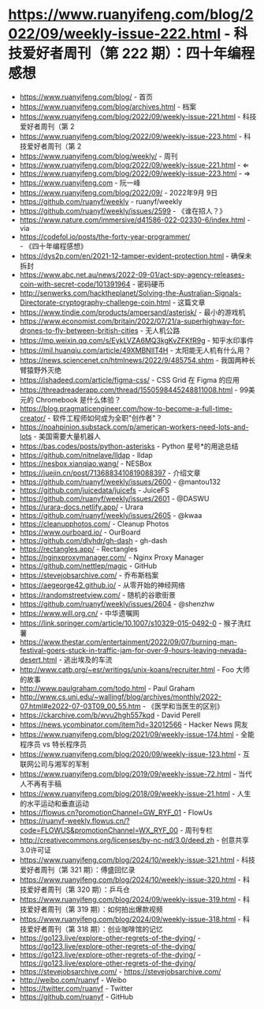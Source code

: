 # https://www.ruanyifeng.com/blog/2022/09/weekly-issue-222.html - 科技爱好者周刊（第 222 期）：四十年编程感想

- https://www.ruanyifeng.com/blog/ - 首页
- https://www.ruanyifeng.com/blog/archives.html - 档案
- https://www.ruanyifeng.com/blog/2022/09/weekly-issue-221.html - 科技爱好者周刊（第 2
- https://www.ruanyifeng.com/blog/2022/09/weekly-issue-223.html - 科技爱好者周刊（第 2
- https://www.ruanyifeng.com/blog/weekly/ - 周刊
- https://www.ruanyifeng.com/blog/2022/09/weekly-issue-221.html - ⇐
- https://www.ruanyifeng.com/blog/2022/09/weekly-issue-223.html - ⇒
- https://www.ruanyifeng.com - 阮一峰
- https://www.ruanyifeng.com/blog/2022/09/ - 2022年9月 9日
- https://github.com/ruanyf/weekly - ruanyf/weekly
- https://github.com/ruanyf/weekly/issues/2599 - 《谁在招人？》
- https://www.nature.com/immersive/d41586-022-02330-6/index.html - via
- https://codefol.io/posts/the-forty-year-programmer/ - 《四十年编程感想》
- https://dys2p.com/en/2021-12-tamper-evident-protection.html - 确保未拆封
- https://www.abc.net.au/news/2022-09-01/act-spy-agency-releases-coin-with-secret-code/101391964 - 密码硬币
- http://senwerks.com/hacktheplanet/Solving-the-Australian-Signals-Directorate-cryptography-challenge-coin.html - 这篇文章
- https://www.tindie.com/products/ampersand/asterisk/ - 最小的游戏机
- https://www.economist.com/britain/2022/07/21/a-superhighway-for-drones-to-fly-between-british-cities - 无人机公路
- https://mp.weixin.qq.com/s/EykLVZA6MQ3kgKvZFKfR9g - 知乎水印事件
- https://mil.huanqiu.com/article/49XMBNllT4H - 太阳能无人机有什么用？
- https://news.sciencenet.cn/htmlnews/2022/9/485754.shtm - 我国两种长臂猿野外灭绝
- https://ishadeed.com/article/figma-css/ - CSS Grid 在 Figma 的应用
- https://threadreaderapp.com/thread/1550598445248811008.html - 99美元的 Chromebook 是什么体验？
- https://blog.pragmaticengineer.com/how-to-become-a-full-time-creator/ - 软件工程师如何成为全职"创作者"？
- https://noahpinion.substack.com/p/american-workers-need-lots-and-lots - 美国需要大量机器人
- https://bas.codes/posts/python-asterisks - Python 星号*的用途总结
- https://github.com/nitnelave/lldap - lldap
- https://nesbox.xianqiao.wang/ - NESBox
- https://juejin.cn/post/7136883410819088397 - 介绍文章
- https://github.com/ruanyf/weekly/issues/2600 - @mantou132
- https://github.com/juicedata/juicefs - JuiceFS
- https://github.com/ruanyf/weekly/issues/2601 - @DASWU
- https://urara-docs.netlify.app/ - Urara
- https://github.com/ruanyf/weekly/issues/2605 - @kwaa
- https://cleanupphotos.com/ - Cleanup Photos
- https://www.ourboard.io/ - OurBoard
- https://github.com/dlvhdr/gh-dash - gh-dash
- https://rectangles.app/ - Rectangles
- https://nginxproxymanager.com/ - Nginx Proxy Manager
- https://github.com/nettlep/magic - GitHub
- https://stevejobsarchive.com/ - 乔布斯档案
- https://aegeorge42.github.io/ - 从零开始的神经网络
- https://randomstreetview.com/ - 随机的谷歌街景
- https://github.com/ruanyf/weekly/issues/2604 - @shenzhw
- https://www.will.org.cn/ - 中华遗嘱网
- https://link.springer.com/article/10.1007/s10329-015-0492-0 - 猴子洗红薯
- https://www.thestar.com/entertainment/2022/09/07/burning-man-festival-goers-stuck-in-traffic-jam-for-over-9-hours-leaving-nevada-desert.html - 逃出埃及的车流
- http://www.catb.org/~esr/writings/unix-koans/recruiter.html - Foo 大师的故事
- http://www.paulgraham.com/todo.html - Paul Graham
- http://www.cs.uni.edu/~wallingf/blog/archives/monthly/2022-07.html#e2022-07-03T09_00_55.htm - 《医学和当医生的区别》
- https://ckarchive.com/b/wvu2hgh557kqd - David Perell
- https://news.ycombinator.com/item?id=32012566 - Hacker News 网友
- https://www.ruanyifeng.com/blog/2021/09/weekly-issue-174.html - 全能程序员 vs 特长程序员
- https://www.ruanyifeng.com/blog/2020/09/weekly-issue-123.html - 互联网公司与湘军的军制
- https://www.ruanyifeng.com/blog/2019/09/weekly-issue-72.html - 当代人不再有手稿
- https://www.ruanyifeng.com/blog/2018/09/weekly-issue-21.html - 人生的水平运动和垂直运动
- https://flowus.cn?promotionChannel=GW_RYF_01 - FlowUs
- https://ruanyf-weekly.flowus.cn/?code=FLOWUS&promotionChannel=WX_RYF_00 - 周刊专栏
- http://creativecommons.org/licenses/by-nc-nd/3.0/deed.zh - 创意共享3.0许可证
- https://www.ruanyifeng.com/blog/2024/10/weekly-issue-321.html - 科技爱好者周刊（第 321 期）：傅盛回忆录
- https://www.ruanyifeng.com/blog/2024/10/weekly-issue-320.html - 科技爱好者周刊（第 320 期）：乒乓仓
- https://www.ruanyifeng.com/blog/2024/09/weekly-issue-319.html - 科技爱好者周刊（第 319 期）：如何拍出爆款视频
- https://www.ruanyifeng.com/blog/2024/09/weekly-issue-318.html - 科技爱好者周刊（第 318 期）：创业咖啡馆的记忆
- https://go123.live/explore-other-regrets-of-the-dying/ - https://go123.live/explore-other-regrets-of-the-dying/
- https://go123.live/explore-other-regrets-of-the-dying/ - https://go123.live/explore-other-regrets-of-the-dying/
- https://stevejobsarchive.com/ - https://stevejobsarchive.com/
- http://weibo.com/ruanyf - Weibo
- https://twitter.com/ruanyf - Twitter
- https://github.com/ruanyf - GitHub